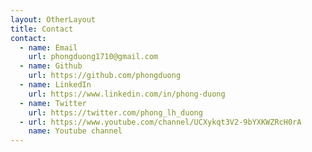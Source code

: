 ```yaml
---
layout: OtherLayout
title: Contact
contact:
  - name: Email
    url: phongduong1710@gmail.com
  - name: Github
    url: https://github.com/phongduong
  - name: LinkedIn
    url: https://www.linkedin.com/in/phong-duong
  - name: Twitter
    url: https://twitter.com/phong_lh_duong
  - url: https://www.youtube.com/channel/UCXykqt3V2-9bYXKWZRcH0rA
    name: Youtube channel
---
```

<pages-Contact />
